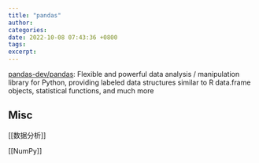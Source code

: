 ```yaml
---
title: "pandas"
author: 
categories: 
date: 2022-10-08 07:43:36 +0800
tags: 
excerpt: 
---
```




[pandas-dev/pandas](https://github.com/pandas-dev/pandas): Flexible and powerful data analysis / manipulation library for Python, providing labeled data structures similar to R data.frame objects, statistical functions, and much more












## Misc


[[数据分析]]


[[NumPy]]


